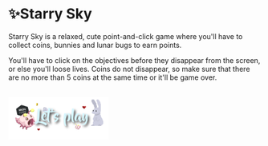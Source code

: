 # ✨Starry Sky

Starry Sky is a relaxed, cute point-and-click game where you'll have to collect coins, bunnies and lunar bugs to earn points.

You'll have to click on the objectives before they disappear from the screen, or else you'll loose lives. Coins do not disappear, so make sure that there are no more than 5 coins at the same time or it'll be game over.

<br>

<a href="https://isagutierrez.github.io/Starry-Sky/">
    <img src="./images/readme-play.png" width="200px">
</a>


